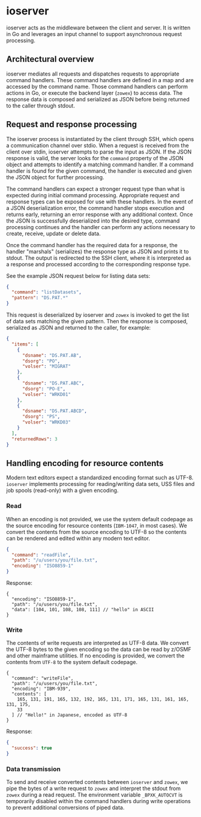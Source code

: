 # ioserver

ioserver acts as the middleware between the client and server. It is written in Go and leverages an input channel to support asynchronous request processing.

## Architectural overview

ioserver mediates all requests and dispatches requests to appropriate command handlers. These command handlers are defined in a map and are accessed by the command name. Those command handlers can perform actions in Go, or execute the backend layer (`zowex`) to access data. The response data is composed and serialized as JSON before being returned to the caller through stdout.

## Request and response processing

The ioserver process is instantiated by the client through SSH, which opens a communication channel over stdio. When a request is received from the client over stdin, ioserver attempts to parse the input as JSON. If the JSON response is valid, the server looks for the `command` property of the JSON object and attempts to identify a matching command handler. If a command handler is found for the given command, the handler is executed and given the JSON object for further processing.

The command handlers can expect a stronger request type than what is expected during initial command processing. Appropriate request and response types can be exposed for use with these handlers. In the event of a JSON deserialization error, the command handler stops execution and returns early, returning an error response with any additional context. Once the JSON is successfully deserialized into the desired type, command processing continues and the handler can perform any actions necessary to create, receive, update or delete data.

Once the command handler has the required data for a response, the handler "marshals" (serializes) the response type as JSON and prints it to stdout. The output is redirected to the SSH client, where it is interpreted as a response and processed according to the corresponding response type.

See the example JSON request below for listing data sets:

```json
{
  "command": "listDatasets",
  "pattern": "DS.PAT.*"
}
```

This request is deserialized by ioserver and `zowex` is invoked to get the list of data sets matching the given pattern. Then the response is composed, serialized as JSON and returned to the caller, for example:

```json
{
  "items": [
    {
      "dsname": "DS.PAT.AB",
      "dsorg": "PO",
      "volser": "MIGRAT"
    },
    {
      "dsname": "DS.PAT.ABC",
      "dsorg": "PO-E",
      "volser": "WRKD01"
    },
    {
      "dsname": "DS.PAT.ABCD",
      "dsorg": "PS",
      "volser": "WRKD03"
    }
  ],
  "returnedRows": 3
}
```

## Handling encoding for resource contents

Modern text editors expect a standardized encoding format such as UTF-8. `ioserver` implements processing for reading/writing data sets, USS files and job spools (read-only) with a given encoding.

### Read

When an encoding is not provided, we use the system default codepage as the source encoding for resource contents (`IBM-1047`, in most cases). We convert the contents from the source encoding to UTF-8 so the contents can be rendered and edited within any modern text editor.

```json
{
  "command": "readFile",
  "path": "/u/users/you/file.txt",
  "encoding": "ISO8859-1"
}
```

Response:

```jsonc
{
  "encoding": "ISO8859-1",
  "path": "/u/users/you/file.txt",
  "data": [104, 101, 108, 108, 111] // "hello" in ASCII
}
```

### Write

The contents of write requests are interpreted as UTF-8 data. We convert the UTF-8 bytes to the given encoding so the data can be read by z/OSMF and other mainframe utilities. If no encoding is provided, we convert the contents from `UTF-8` to the system default codepage.

```jsonc
{
  "command": "writeFile",
  "path": "/u/users/you/file.txt",
  "encoding": "IBM-939",
  "contents": [
    165, 131, 191, 165, 132, 192, 165, 131, 171, 165, 131, 161, 165, 131, 175,
    33
  ] // "Hello!" in Japanese, encoded as UTF-8
}
```

Response:

```json
{
  "success": true
}
```

### Data transmission

To send and receive converted contents between `ioserver` and `zowex`, we pipe the bytes of a write request to `zowex` and interpret the stdout from `zowex` during a read request. The environment variable `_BPXK_AUTOCVT` is temporarily disabled within the command handlers during write operations to prevent additional conversions of piped data.
